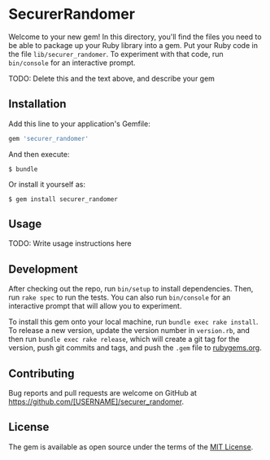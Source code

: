 # SecurerRandomer

Welcome to your new gem! In this directory, you'll find the files you need to be able to package up your Ruby library into a gem. Put your Ruby code in the file `lib/securer_randomer`. To experiment with that code, run `bin/console` for an interactive prompt.

TODO: Delete this and the text above, and describe your gem

## Installation

Add this line to your application's Gemfile:

```ruby
gem 'securer_randomer'
```

And then execute:

    $ bundle

Or install it yourself as:

    $ gem install securer_randomer

## Usage

TODO: Write usage instructions here

## Development

After checking out the repo, run `bin/setup` to install dependencies. Then, run `rake spec` to run the tests. You can also run `bin/console` for an interactive prompt that will allow you to experiment.

To install this gem onto your local machine, run `bundle exec rake install`. To release a new version, update the version number in `version.rb`, and then run `bundle exec rake release`, which will create a git tag for the version, push git commits and tags, and push the `.gem` file to [rubygems.org](https://rubygems.org).

## Contributing

Bug reports and pull requests are welcome on GitHub at https://github.com/[USERNAME]/securer_randomer.


## License

The gem is available as open source under the terms of the [MIT License](http://opensource.org/licenses/MIT).

